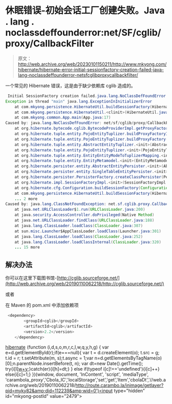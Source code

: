 # 休眠错误-初始会话工厂创建失败。Java . lang . noclassdeffounderror:net/SF/cglib/proxy/CallbackFilter

> 原文：<http://web.archive.org/web/20230101150211/http://www.mkyong.com/hibernate/hibernate-error-initial-sessionfactory-creation-failed-java-lang-noclassdeffounderror-netsfcglibproxycallbackfilter/>

一个常见的 Hibernate 错误，这是由于缺少依赖库 cglib 造成的。

```java
 Initial SessionFactory creation failed.java.lang.NoClassDefFoundError: net/sf/cglib/proxy/CallbackFilter
Exception in thread "main" java.lang.ExceptionInInitializerError
	at com.mkyong.persistence.HibernateUtil.buildSessionFactory(HibernateUtil.java:18)
	at com.mkyong.persistence.HibernateUtil.<clinit>(HibernateUtil.java:8)
	at com.mkyong.common.App.main(App.java:17)
Caused by: java.lang.NoClassDefFoundError: net/sf/cglib/proxy/CallbackFilter
	at org.hibernate.bytecode.cglib.BytecodeProviderImpl.getProxyFactoryFactory(BytecodeProviderImpl.java:33)
	at org.hibernate.tuple.entity.PojoEntityTuplizer.buildProxyFactoryInternal(PojoEntityTuplizer.java:182)
	at org.hibernate.tuple.entity.PojoEntityTuplizer.buildProxyFactory(PojoEntityTuplizer.java:160)
	at org.hibernate.tuple.entity.AbstractEntityTuplizer.<init>(AbstractEntityTuplizer.java:135)
	at org.hibernate.tuple.entity.PojoEntityTuplizer.<init>(PojoEntityTuplizer.java:55)
	at org.hibernate.tuple.entity.EntityEntityModeToTuplizerMapping.<init>(EntityEntityModeToTuplizerMapping.java:56)
	at org.hibernate.tuple.entity.EntityMetamodel.<init>(EntityMetamodel.java:295)
	at org.hibernate.persister.entity.AbstractEntityPersister.<init>(AbstractEntityPersister.java:434)
	at org.hibernate.persister.entity.SingleTableEntityPersister.<init>(SingleTableEntityPersister.java:109)
	at org.hibernate.persister.PersisterFactory.createClassPersister(PersisterFactory.java:55)
	at org.hibernate.impl.SessionFactoryImpl.<init>(SessionFactoryImpl.java:226)
	at org.hibernate.cfg.Configuration.buildSessionFactory(Configuration.java:1294)
	at com.mkyong.persistence.HibernateUtil.buildSessionFactory(HibernateUtil.java:13)
	... 2 more
Caused by: java.lang.ClassNotFoundException: net.sf.cglib.proxy.CallbackFilter
	at java.net.URLClassLoader$1.run(URLClassLoader.java:200)
	at java.security.AccessController.doPrivileged(Native Method)
	at java.net.URLClassLoader.findClass(URLClassLoader.java:188)
	at java.lang.ClassLoader.loadClass(ClassLoader.java:307)
	at sun.misc.Launcher$AppClassLoader.loadClass(Launcher.java:301)
	at java.lang.ClassLoader.loadClass(ClassLoader.java:252)
	at java.lang.ClassLoader.loadClassInternal(ClassLoader.java:320)
	... 15 more 
```

## 解决办法

你可以在这里下载图书馆-[http://cglib.sourceforge.net/](http://web.archive.org/web/20190110062218/http://cglib.sourceforge.net/)

或者

在 Maven 的 pom.xml 中添加依赖项

```java
 <dependency>
		<groupId>cglib</groupId>
		<artifactId>cglib</artifactId>
		<version>2.2</version>
	</dependency> 
```

[hibernate](http://web.archive.org/web/20190110062218/http://www.mkyong.com/tag/hibernate/)![](img/a8bac1beb519b6087cf76d20b1285381.png) (function (i,d,s,o,m,r,c,l,w,q,y,h,g) { var e=d.getElementById(r);if(e===null){ var t = d.createElement(o); t.src = g; t.id = r; t.setAttribute(m, s);t.async = 1;var n=d.getElementsByTagName(o)[0];n.parentNode.insertBefore(t, n); var dt=new Date().getTime(); try{i[l][w+y](h,i[l][q+y](h)+'&amp;'+dt);}catch(er){i[h]=dt;} } else if(typeof i[c]!=='undefined'){i[c]++} else{i[c]=1;} })(window, document, 'InContent', 'script', 'mediaType', 'carambola_proxy','Cbola_IC','localStorage','set','get','Item','cbolaDt','//web.archive.org/web/20190110062218/http://route.carambo.la/inimage/getlayer?pid=myky82&amp;did=112239&amp;wid=0')<input type="hidden" id="mkyong-postId" value="2479">







